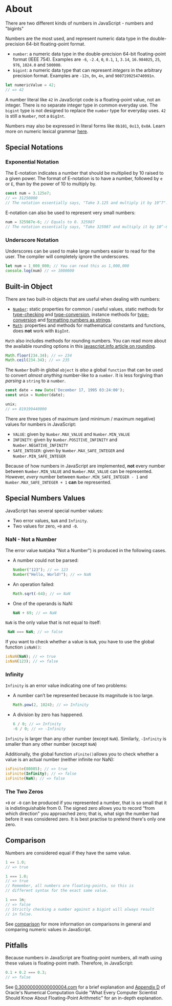 # About

There are two different kinds of numbers in JavaScript - numbers and "bigints"

Numbers are the most used, and represent numeric data type in the double-precision 64-bit floating-point format.

- `number`: a numeric data type in the double-precision 64-bit floating-point format (IEEE 754).
  Examples are `-6`, `-2.4`, `0`, `0.1`, `1`, `3.14`, `16.984025`, `25`, `976`, `1024.0` and `500000`.
- `bigint`: a numeric data type that can represent _integers_ in the arbitrary precision format.
  Examples are `-12n`, `0n`, `4n`, and `9007199254740991n`.

```javascript
let numericValue = 42;
// => 42
```

A number literal like `42` in JavaScript code is a floating-point value, not an integer.
There is no separate integer type in common everyday use.
The `bigint` type is not designed to replace the `number` type for everyday uses.
`42` is still a `Number`, not a `BigInt`.

Numbers may also be expressed in literal forms like `0b101`, `0o13`, `0x0A`. Learn more on numeric lexical grammar [here][lexical-grammar].

## Special Notations

### Exponential Notation
The E-notation indicates a number that should be multiplied by 10 raised to a given power.
The format of E-notation is to have a number, followed by `e` or `E`, than by the power of 10 to multiply by.
```javascript
const num = 3.125e7;
// => 31250000
// The notation essentially says, "Take 3.125 and multiply it by 10^7".
```
E-notation can also be used to represent very small numbers:
```javascript
num = 325987e-6; // Equals to 0. 325987
// The notation essentially says, "Take 325987 and multiply it by 10^-6.
```

### Underscore Notation
Underscores can be used to make large numbers easier to read for the user. The compiler will completely ignore the underscores.
```javascript
let num = 1_000_000; // You can read this as 1,000,000
console.log(num) // => 1000000
```

## Built-in Object

There are two built-in objects that are useful when dealing with numbers:

- [`Number`][built-in-number]: static properties for common / useful values, static methods for [type-checking][concept-type-checking] and [type-conversion][concept-type-conversion], instance methods for [type-conversion][concept-type-conversion] and [formatting numbers as strings][string-formatting].
- [`Math`][built-in-math]: properties and methods for mathematical constants and functions, does **not** work with `BigInt`.

`Math` also includes methods for rounding numbers.
You can read more about the available rounding options in this [javascript.info article on rounding][ref-math-object-rounding].

```javascript
Math.floor(234.34); // => 234
Math.ceil(234.34); // => 235
```

The `Number` built-in global `object` is _also_ a global `function` that can be used to convert _almost anything_ number-like to a `number`.
It is less forgiving than _parsing_ a `string` to a `number`.

```javascript
const date = new Date('December 17, 1995 03:24:00');
const unix = Number(date);

unix;
// => 819199440000
```

There are three types of maximum (and minimum / maximum negative) values for numbers in JavaScript:

- `VALUE`: given by `Number.MAX_VALUE` and `Number.MIN_VALUE`
- `INFINITY`: given by `Number.POSITIVE_INFINITY` and `Number.NEGATIVE_INFINITY`
- `SAFE_INTEGER`: given by `Number.MAX_SAFE_INTEGER` and `Number.MIN_SAFE_INTEGER`

Because of how numbers in JavaScript are implemented, **not** every number between `Number.MIN_VALUE` and `Number.MAX_VALUE` can be represented.
However, _every_ number between `Number.MIN_SAFE_INTEGER - 1` and `Number.MAX_SAFE_INTEGER + 1` **can** be represented.

## Special Numbers Values

JavaScript has several special number values:
- Two error values, `NaN` and `Infinity`.
- Two values for zero, `+0` and `-0`.

### NaN - Not a Number

The error value `NaN`(aka "Not a Number") is produced in the following cases.

- A number could not be parsed:
  ```javascript
  Number("123"); // => 123
  Number("Hello, World!"); // => NaN
  ```
- An operation failed:
  ```javascript
  Math.sqrt(-64); // => NaN
  ```
- One of the operands is NaN:
  ```javascript
  NaN + 69; // => NaN
  ```

`NaN` is the only value that is not equal to itself:
```javascript
 NaN === NaN; // => false
```

If you want to check whether a value is `NaN`, you have to use the global function `isNaN()`:
```javascript
isNaN(NaN); // => true
isNaN(123); // => false
```

### Infinity
`Infinity` is an error value indicating one of two problems: 
- A number can’t be represented because its magnitude is too large.
  ```javascript
  Math.pow(2, 1024); // => Infinity
  ```
- A division by zero has happened.
  ```javascript
  6 / 0; // => Infinity
  -6 / 0; // => -Infinity
  ```

 `Infinity` is larger than any other number (except `NaN`). 
 Similarly, `-Infinity` is smaller than any other number (except `NaN`)

 Additionally, the global function `sFinite()`allows you to check whether a value is an actual number (neither infinite nor NaN):
 ```javascript
 isFinite(80085); // => true
 isFinite(Infinity); // => false
 isFinite(NaN); // => false
 ```

### The Two Zeros
`+0` or `-0` can be produced if you represented a number, that is so small that it is indistinguishable from 0.
The signed zero allows you to record “from which direction” you approached zero; that is, what sign the number had before it was considered zero.
It is best practise to pretend there's only one zero.

## Comparison

Numbers are considered equal if they have the same value.

```javascript
1 == 1.0;
// => true

1 === 1.0;
// => true
// Remember, all numbers are floating-points, so this is
// different syntax for the exact same value.

1 === 1n;
// => false
// Strictly checking a number against a bigint will always result
// in false.
```

See [comparison][concept-comparison] for more information on comparisons in general and comparing numeric values in JavaScript.

## Pitfalls

Because numbers in JavaScript are floating-point numbers, all math using these values is floating-point math.
Therefore, in JavaScript:

```javascript
0.1 + 0.2 === 0.3;
// => false
```

See [0.30000000000000004.com](https://0.30000000000000004.com/) for a brief explanation and [Appendix D](https://docs.oracle.com/cd/E19957-01/806-3568/ncg_goldberg.html) of Oracle's Numerical Computation Guide "What Every Computer Scientist Should Know About Floating-Point Arithmetic" for an in-depth explanation.

[built-in-number]: https://developer.mozilla.org/en-US/docs/Web/JavaScript/Reference/Global_Objects/Number
[built-in-math]: https://developer.mozilla.org/en-US/docs/Web/JavaScript/Reference/Global_Objects/Math
[comparison]: https://developer.mozilla.org/en-US/docs/Web/JavaScript/Equality_comparisons_and_sameness
[lexical-grammar]: https://developer.mozilla.org/en-US/docs/Web/JavaScript/Reference/Lexical_grammar#numeric_literals
[string-formatting]: /tracks/javascript/concepts/string-formatting
[ref-math-object-rounding]: https://javascript.info/number#rounding
[concept-comparison]: /tracks/javascript/concepts/comparison
[concept-type-checking]: /tracks/javascript/concepts/type-checking
[concept-type-conversion]: /tracks/javascript/concepts/type-conversion
